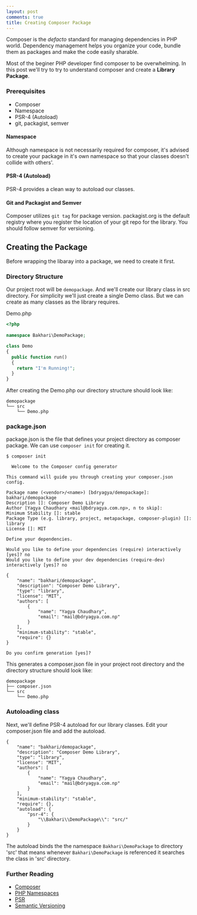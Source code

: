 ```yaml
---
layout: post 
comments: true
title: Creating Composer Package
---
```


Composer is the *defacto* standard for managing dependencies in PHP world. Dependency management helps you organize your code, bundle them as packages and make the code easily sharable.

Most of the beginer PHP developer find composer to be overwhelming. In this post we'll try to try to understand composer and create a **Library Package**.

### Prerequisites

* Composer
* Namespace
* PSR-4 (Autoload)
* git, packagist, semver


#### Namespace

Although namespace is not necessarily required for composer, it's advised to create your package in it's own namespace so that your classes doesn't collide with others'.

#### PSR-4 (Autoload)

PSR-4 provides a clean way to autoload our classes.

#### Git and Packagist and Semver

Composer utilizes `git tag` for package version. packagist.org is the default registry where you register the location of your git repo for the library. You should follow semver for versioning.



##  Creating the Package

Before wrapping the libaray into a package, we need to create it first.

### Directory Structure

Our project root will be `demopackage`.  And we'll create our library class in src directory. For simplicity we'll just create a single Demo class. But we can create as many classes as the library requires.

Demo.php

```php
<?php
  
namespace Bakhari\DemoPackage;

class Demo
{
  public function run()
  {
    return "I'm Running!";
  }
}
```

After creating the Demo.php our directory structure should look like:

```
demopackage
└── src
    └── Demo.php
```



### package.json

package.json is the file that defines your project directory as composer package. We can use `composer init` for creating it.

```
$ composer init

  Welcome to the Composer config generator

This command will guide you through creating your composer.json config.

Package name (<vendor>/<name>) [bdryagya/demopackage]: bakhari/demopackage
Description []: Composer Demo Library
Author [Yagya Chaudhary <mail@bdryagya.com.np>, n to skip]:
Minimum Stability []: stable
Package Type (e.g. library, project, metapackage, composer-plugin) []: library
License []: MIT

Define your dependencies.

Would you like to define your dependencies (require) interactively [yes]? no
Would you like to define your dev dependencies (require-dev) interactively [yes]? no

{
    "name": "bakhari/demopackage",
    "description": "Composer Demo Library",
    "type": "library",
    "license": "MIT",
    "authors": [
        {
            "name": "Yagya Chaudhary",
            "email": "mail@bdryagya.com.np"
        }
    ],
    "minimum-stability": "stable",
    "require": {}
}

Do you confirm generation [yes]?
```

This generates a composer.json file in your project root directory and the directory structure should look like:

```
demopackage
├── composer.json
└── src
    └── Demo.php
```



### Autoloading class

Next, we'll define PSR-4 autoload for our library classes. Edit your composer.json file and add the autoload.

```
{
    "name": "bakhari/demopackage",
    "description": "Composer Demo Library",
    "type": "library",
    "license": "MIT",
    "authors": [
        {
            "name": "Yagya Chaudhary",
            "email": "mail@bdryagya.com.np"
        }
    ],
    "minimum-stability": "stable",
    "require": {},
    "autoload": {
        "psr-4": {
            "\\Bakhari\\DemoPackage\\": "src/"
        }
    }
}
```

The autoload binds the the namespace `Bakhari\DemoPackage` to directory 'src' that means whenever `Bakhari\DemoPackage` is referenced it searches the class in 'src' directory.



### Further Reading

* [Composer](https://getcomposer.org)
* [PHP Namespaces](http://php.net/manual/en/language.namespaces.php)
* [PSR](http://www.php-fig.org/psr/)
* [Semantic Versioning](http://semver.org/#semantic-versioning-200)
